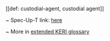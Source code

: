 [[def: custodial-agent, custodial agent]]

~ Spec-Up-T link: <a href='https://weboftrust.github.io/WOT-terms/docs/glossary/custodial-agent'>here</a>

~ More in <a href="https://weboftrust.github.io/WOT-terms/docs/glossary/custodial-agent">extended KERI glossary</a>
